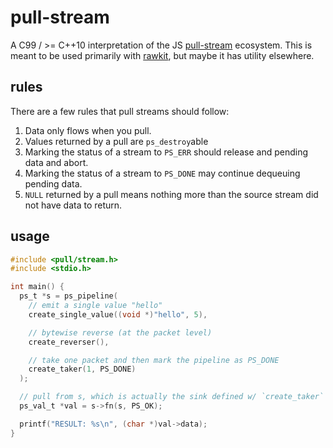 # pull-stream

A C99 / >= C++10 interpretation of the JS [pull-stream](https://pull-stream.github.io/)
ecosystem. This is meant to be used primarily with [rawkit](https://github.com/tmpvar/rawkit),
but maybe it has utility elsewhere.

## rules

There are a few rules that pull streams should follow:

1. Data only flows when you pull.
2. Values returned by a pull are `ps_destroy`able
3. Marking the status of a stream to `PS_ERR` should release and pending data and abort.
4. Marking the status of a stream to `PS_DONE` may continue dequeuing pending data.
5. `NULL` returned by a pull means nothing more than the source stream did not have data to return.

## usage

```c
#include <pull/stream.h>
#include <stdio.h>

int main() {
  ps_t *s = ps_pipeline(
    // emit a single value "hello"
    create_single_value((void *)"hello", 5),

    // bytewise reverse (at the packet level)
    create_reverser(),

    // take one packet and then mark the pipeline as PS_DONE
    create_taker(1, PS_DONE)
  );

  // pull from s, which is actually the sink defined w/ `create_taker`
  ps_val_t *val = s->fn(s, PS_OK);

  printf("RESULT: %s\n", (char *)val->data);
}
```